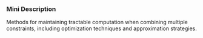 ### Mini Description

Methods for maintaining tractable computation when combining multiple constraints, including optimization techniques and approximation strategies.
